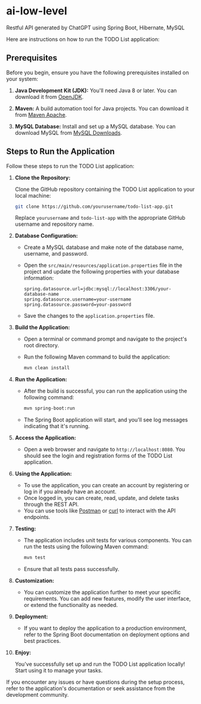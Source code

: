 # ai-low-level
Restful API generated by ChatGPT using Spring Boot, Hibernate, MySQL

Here are instructions on how to run the TODO List application:

## Prerequisites

Before you begin, ensure you have the following prerequisites installed on your system:

1. **Java Development Kit (JDK):** You'll need Java 8 or later. You can download it from [OpenJDK](https://openjdk.java.net/).

2. **Maven:** A build automation tool for Java projects. You can download it from [Maven Apache](https://maven.apache.org/download.cgi).

3. **MySQL Database:** Install and set up a MySQL database. You can download MySQL from [MySQL Downloads](https://dev.mysql.com/downloads/installer/).

## Steps to Run the Application

Follow these steps to run the TODO List application:

1. **Clone the Repository:**

   Clone the GitHub repository containing the TODO List application to your local machine:

   ```bash
   git clone https://github.com/yourusername/todo-list-app.git
   ```

   Replace `yourusername` and `todo-list-app` with the appropriate GitHub username and repository name.

2. **Database Configuration:**

    - Create a MySQL database and make note of the database name, username, and password.

    - Open the `src/main/resources/application.properties` file in the project and update the following properties with your database information:

      ```properties
      spring.datasource.url=jdbc:mysql://localhost:3306/your-database-name
      spring.datasource.username=your-username
      spring.datasource.password=your-password
      ```

    - Save the changes to the `application.properties` file.

3. **Build the Application:**

    - Open a terminal or command prompt and navigate to the project's root directory.
    - Run the following Maven command to build the application:

      ```bash
      mvn clean install
      ```

4. **Run the Application:**

    - After the build is successful, you can run the application using the following command:

      ```bash
      mvn spring-boot:run
      ```

    - The Spring Boot application will start, and you'll see log messages indicating that it's running.

5. **Access the Application:**

    - Open a web browser and navigate to `http://localhost:8080`. You should see the login and registration forms of the TODO List application.

6. **Using the Application:**

    - To use the application, you can create an account by registering or log in if you already have an account.
    - Once logged in, you can create, read, update, and delete tasks through the REST API.
    - You can use tools like [Postman](https://www.postman.com/downloads/) or [curl](https://curl.se/download.html) to interact with the API endpoints.

7. **Testing:**

    - The application includes unit tests for various components. You can run the tests using the following Maven command:

      ```bash
      mvn test
      ```

    - Ensure that all tests pass successfully.

8. **Customization:**

    - You can customize the application further to meet your specific requirements. You can add new features, modify the user interface, or extend the functionality as needed.

9. **Deployment:**

    - If you want to deploy the application to a production environment, refer to the Spring Boot documentation on deployment options and best practices.

10. **Enjoy:**

    You've successfully set up and run the TODO List application locally! Start using it to manage your tasks.

If you encounter any issues or have questions during the setup process, refer to the application's documentation or seek assistance from the development community.

